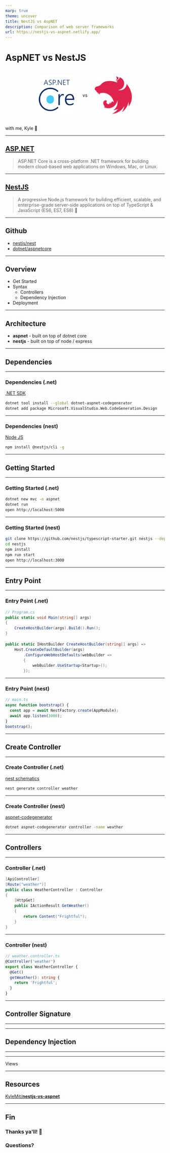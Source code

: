 ```yaml
---
marp: true
theme: uncover
title: NestJS vs AspNET
description: Comparison of web server frameworks
url: https://nestjs-vs-aspnet.netlify.app/
---
```


<!--
kick off with:

```bash
# serve
mkdir -p _site/_assets && cp -r _assets _site/ && (npx live-server _site &) && (npx @marp-team/marp-cli -w readme.md -o _site/index.html --html &)

# build
mkdir -p _site/_assets && cp -r _assets _site/ && npx @marp-team/marp-cli readme.md -o _site/index.html --html
```

-->

# AspNET vs NestJS

<style>
.logos p {
    display: flex;
    justify-content: center;
    align-items: center;
}
.logos img {
  width: 124px;
  margin: 20px;
}
</style>

<div class="logos">

![aspnet](/_assets/aspnet-core.png) vs ![nestjs](/_assets/nestjs.png)

</div>

with me, Kyle 👋


---

## [**ASP.NET**](https://dotnet.microsoft.com/apps/aspnet)

> ASP.​NET Core is a cross-platform .NET framework for building modern cloud-based web applications on Windows, Mac, or Linux.

---

## [**NestJS**](https://nestjs.com/)

> A progressive Node.js framework for building efficient, scalable, and enterprise-grade server-side applications on top of TypeScript & JavaScript (ES6, ES7, ES8) 🚀

---

## Github

- [nestjs/nest](https://github.com/nestjs/nest)
- [dotnet/aspnetcore](https://github.com/dotnet/aspnetcore)


---


## Overview

- Get Started
- Syntax
  - Controllers
  - Dependency Injection
- Deployment


---


## Architecture

- **aspnet** - built on top of dotnet core
- **nestjs** - built on top of node / express

---


## Dependencies

---

### Dependencies (.net)

[.NET SDK](https://dotnet.microsoft.com/download/visual-studio-sdks)

```bash
dotnet tool install --global dotnet-aspnet-codegenerator
dotnet add package Microsoft.VisualStudio.Web.CodeGeneration.Design
```

---

### Dependencies (nest)

[Node JS](https://nodejs.org/en/download/)

```bash
npm install @nestjs/cli -g
```

---


## Getting Started

---

### Getting Started (.net)

```bash
dotnet new mvc -o aspnet
dotnet run
open http://localhost:5000
```

---

### Getting Started (nest)

```bash
git clone https://github.com/nestjs/typescript-starter.git nestjs --depth 1
cd nestjs
npm install
npm run start
open http://localhost:3000
```

---

## Entry Point

---

### Entry Point (.net)

```cs
// Program.cs
public static void Main(string[] args)
{
    CreateHostBuilder(args).Build().Run();
}

public static IHostBuilder CreateHostBuilder(string[] args) =>
    Host.CreateDefaultBuilder(args)
        .ConfigureWebHostDefaults(webBuilder =>
        {
            webBuilder.UseStartup<Startup>();
        });
```

---

### Entry Point (nest)

```ts
// main.ts
async function bootstrap() {
  const app = await NestFactory.create(AppModule);
  await app.listen(3000);
}
bootstrap();
```

---

## Create Controller

---

### Create Controller (.net)

[nest schematics](https://docs.nestjs.com/cli/usages#nest-generate)

```bash
nest generate controller weather
```

---

### Create Controller (nest)

[aspnet-codegenerator](https://docs.microsoft.com/en-us/aspnet/core/fundamentals/tools/dotnet-aspnet-codegenerator?view=aspnetcore-5.0)

```bash
dotnet aspnet-codegenerator controller -name weather
```

---

## Controllers

---


### Controller (.net)

```cs
[ApiController]
[Route("weather")]
public class WeatherController : Controller
{
    [HttpGet]
    public IActionResult GetWeather()
    {
        return Content("Frightful");
    }
}
```

---

### Controller (nest)

```ts
// weather.controller.ts
@Controller('weather')
export class WeatherController {
  @Get()
  getWeather(): string {
    return 'Frightful';
  }
}
```


---

## Controller Signature

---


---

## Dependency Injection

---

---

Views


---

## Resources

[KyleMit/**nestjs-vs-aspnet**](https://github.com/KyleMit/nestjs-vs-aspnet)

---

## Fin

### Thanks ya'll! 🎉

### Questions?
